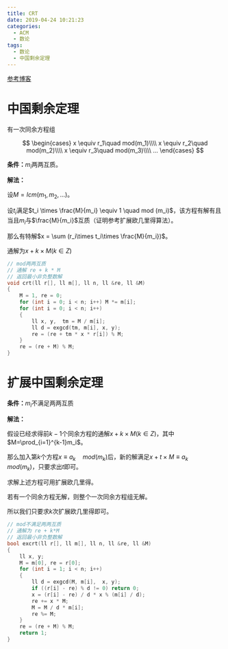 ```yaml
---
title: CRT
date: 2019-04-24 10:21:23
categories:
  - ACM
  - 数论
tags:
  - 数论
  - 中国剩余定理
---
```


[参考博客](https://blog.csdn.net/niiick/article/details/80229217)

# 中国剩余定理

有一次同余方程组

$$
\begin{cases} x \equiv r_1\quad mod(m_1)\\\\
x \equiv r_2\quad mod(m_2)\\\\
x \equiv r_3\quad mod(m_3)\\\\
...
\end{cases}
$$

**条件：**$m_i$两两互质。

**解法：**

设$M=lcm(m_1,m_2,...)$。

设$t_i$满足$t_i \times \frac{M}{m_i} \equiv 1 \quad mod (m_i)$，该方程有解有且当且$m_i$与$\frac{M}{m_i}$互质（证明参考扩展欧几里得算法）。

那么有特解$x = \sum (r_i\times t_i\times \frac{M}{m_i})$。

通解为$x + k\times M (k \in Z)$

```cpp
// mod两两互质
// 通解 re + k * M
// 返回最小非负整数解
void crt(ll r[], ll m[], ll n, ll &re, ll &M)
{
    M = 1, re = 0;
    for (int i = 0; i < n; i++) M *= m[i];
    for (int i = 0; i < n; i++)
    {
        ll x, y,  tm = M / m[i];
        ll d = exgcd(tm, m[i], x, y);
        re = (re + tm * x * r[i]) % M;
    }
    re = (re + M) % M;
}
```

# 扩展中国剩余定理

**条件：**$m_i$不满足两两互质

**解法：**

假设已经求得前$k-1$个同余方程的通解$x + k\times M (k \in Z)$，其中
$M=\prod_{i=1}^{k-1}m_i$。

那么加入第$k$个方程$x \equiv a_k \quad mod(m_k)$后，新的解满足$x + t\times M \equiv a_k \quad mod(m_k)$，只要求出$t$即可。

求解上述方程可用扩展欧几里得。

若有一个同余方程无解，则整个一次同余方程组无解。

所以我们只要求$k$次扩展欧几里得即可。

```cpp
// mod不满足两两互质
// 通解为 re + k*M
// 返回最小非负整数解
bool excrt(ll r[], ll m[], ll n, ll &re, ll &M)
{
    ll x, y;
    M = m[0], re = r[0];
    for (int i = 1; i < n; i++)
    {
        ll d = exgcd(M, m[i],  x, y);
        if ((r[i] - re) % d != 0) return 0;
        x = (r[i] - re) / d * x % (m[i] / d);
        re += x * M;
        M = M / d * m[i];
        re %= M;
    }
    re = (re + M) % M;
    return 1;
}
```
